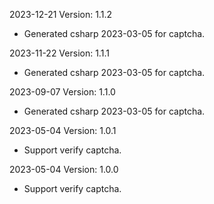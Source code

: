 2023-12-21 Version: 1.1.2
- Generated csharp 2023-03-05 for captcha.

2023-11-22 Version: 1.1.1
- Generated csharp 2023-03-05 for captcha.

2023-09-07 Version: 1.1.0
- Generated csharp 2023-03-05 for captcha.

2023-05-04 Version: 1.0.1
- Support verify captcha.

2023-05-04 Version: 1.0.0
- Support verify captcha.

